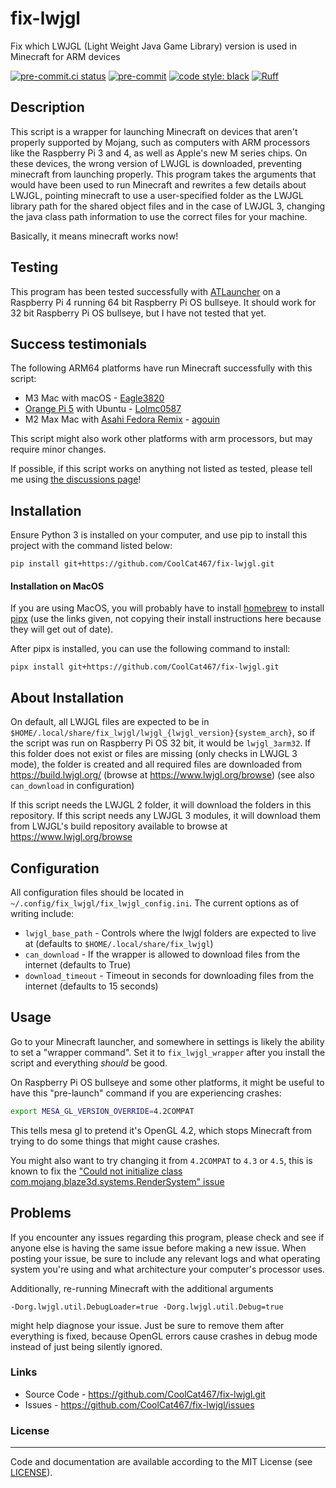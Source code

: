 # fix-lwjgl
Fix which LWJGL (Light Weight Java Game Library) version is used in Minecraft for ARM devices

<!-- BADGIE TIME -->

[![pre-commit.ci status](https://results.pre-commit.ci/badge/github/CoolCat467/fix-lwjgl/main.svg)](https://results.pre-commit.ci/latest/github/CoolCat467/fix-lwjgl/main)
[![pre-commit](https://img.shields.io/badge/pre--commit-enabled-brightgreen?logo=pre-commit)](https://github.com/pre-commit/pre-commit)
[![code style: black](https://img.shields.io/badge/code_style-black-000000.svg)](https://github.com/psf/black)
[![Ruff](https://img.shields.io/endpoint?url=https://raw.githubusercontent.com/astral-sh/ruff/main/assets/badge/v2.json)](https://github.com/astral-sh/ruff)

<!-- END BADGIE TIME -->

## Description
This script is a wrapper for launching Minecraft on devices that aren't properly
supported by Mojang, such as computers with ARM processors like the Raspberry Pi 3 and 4,
as well as Apple's new M series chips.
On these devices, the wrong version of LWJGL is downloaded, preventing minecraft
from launching properly. This program takes the arguments that would have been
used to run Minecraft and rewrites a few details about LWJGL, pointing minecraft
to use a user-specified folder as the LWJGL library path for the
shared object files and in the case of LWJGL 3, changing the
java class path information to use the correct files for your machine.

Basically, it means minecraft works now!

## Testing
This program has been tested successfully with [ATLauncher](https://github.com/ATLauncher/ATLauncher)
on a Raspberry Pi 4 running 64 bit Raspberry Pi OS bullseye. It should work
for 32 bit Raspberry Pi OS bullseye, but I have not tested that yet.

## Success testimonials
The following ARM64 platforms have run Minecraft successfully with this script:
- M3 Mac with macOS - [Eagle3820](https://github.com/Eagle3820)
- [Orange Pi 5](http://www.orangepi.org/html/hardWare/computerAndMicrocontrollers/details/Orange-Pi-5.html) with Ubuntu - [Lolmc0587](https://github.com/Lolmc0587)
- M2 Max Mac with [Asahi Fedora Remix](https://asahilinux.org/fedora/) - [agouin](https://github.com/agouin)


This script might also work other platforms with arm processors, but may require minor changes.

If possible, if this script works on anything not listed as tested, please
tell me using [the discussions page](https://github.com/CoolCat467/fix-lwjgl/discussions/1)!

## Installation
Ensure Python 3 is installed on your computer, and use pip to
install this project with the command listed below:

```
pip install git+https://github.com/CoolCat467/fix-lwjgl.git
```

#### Installation on MacOS
If you are using MacOS, you will probably have to install [homebrew](https://brew.sh/) to install [pipx](https://pipx.pypa.io/latest/installation/)
(use the links given, not copying their install instructions here because they will get out of date).

After pipx is installed, you can use the following command to install:

```
pipx install git+https://github.com/CoolCat467/fix-lwjgl.git
```

## About Installation
On default, all LWJGL files are expected to be in
`$HOME/.local/share/fix_lwjgl/lwjgl_{lwjgl_version}{system_arch}`, so
if the script was run on Raspberry Pi OS 32 bit, it would be `lwjgl_3arm32`. If this
folder does not exist or files are missing (only checks in LWJGL 3 mode), the folder
is created and all required files are downloaded from https://build.lwjgl.org/
(browse at https://www.lwjgl.org/browse) (see also `can_download` in configuration)

If this script needs the LWJGL 2 folder, it will download the folders in this repository.
If this script needs any LWJGL 3 modules, it will download them from LWJGL's build repository
available to browse at https://www.lwjgl.org/browse

## Configuration
All configuration files should be located in `~/.config/fix_lwjgl/fix_lwjgl_config.ini`. The current options
as of writing include:
- `lwjgl_base_path` - Controls where the lwjgl folders are expected to live at (defaults to `$HOME/.local/share/fix_lwjgl`)
- `can_download` - If the wrapper is allowed to download files from the internet (defaults to True)
- `download_timeout` - Timeout in seconds for downloading files from the internet (defaults to 15 seconds)

## Usage
Go to your Minecraft launcher, and somewhere in settings is likely the ability to
set a "wrapper command". Set it to `fix_lwjgl_wrapper` after you install the script
and everything *should* be good.

On Raspberry Pi OS bullseye and some other platforms, it might be useful to have this
"pre-launch" command if you are experiencing crashes:

```bash
export MESA_GL_VERSION_OVERRIDE=4.2COMPAT
```

This tells mesa gl to pretend it's OpenGL 4.2, which stops Minecraft from trying to do
some things that might cause crashes.

You might also want to try changing it from `4.2COMPAT` to `4.3` or `4.5`, this is known to fix the
["Could not initialize class com.mojang.blaze3d.systems.RenderSystem" issue](https://github.com/CoolCat467/fix-lwjgl/issues/30)

## Problems
If you encounter any issues regarding this program, please check and see if anyone else is
having the same issue before making a new issue.
When posting your issue, be sure to include any relevant logs and what operating system
you're using and what architecture your computer's processor uses.

Additionally, re-running Minecraft with the additional arguments
```
-Dorg.lwjgl.util.DebugLoader=true -Dorg.lwjgl.util.Debug=true
```
might help diagnose your issue. Just be sure to remove them after everything is
fixed, because OpenGL errors cause crashes in debug mode instead of just being silently
ignored.


### Links
* Source Code - https://github.com/CoolCat467/fix-lwjgl.git
* Issues      - https://github.com/CoolCat467/fix-lwjgl/issues

### License
-------
Code and documentation are available according to the MIT License (see [LICENSE](https://github.com/CoolCat467/fix-lwjgl/blob/HEAD/LICENSE)).
